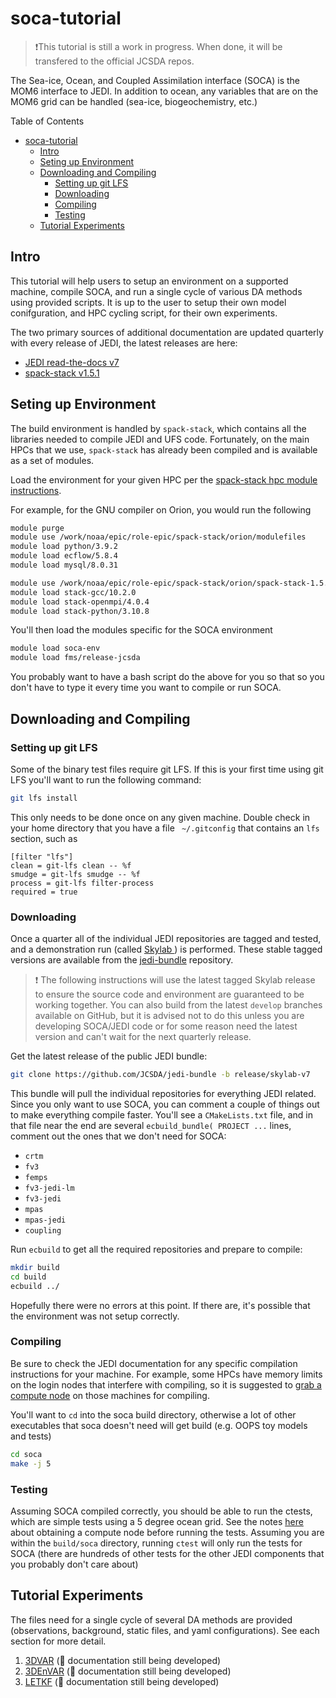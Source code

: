 # soca-tutorial

> ❗This tutorial is still a work in progress. When done, it will be transfered to the official JCSDA repos.
> 
The Sea-ice, Ocean, and Coupled Assimilation interface (SOCA) is the MOM6 interface to JEDI. In addition to ocean, any variables that are on the MOM6 grid can be handled (sea-ice, biogeochemistry, etc.)


Table of Contents
- [soca-tutorial](#soca-tutorial)
  - [Intro](#intro)
  - [Seting up Environment](#seting-up-environment)
  - [Downloading and Compiling](#downloading-and-compiling)
    - [Setting up git LFS](#setting-up-git-lfs)
    - [Downloading](#downloading)
    - [Compiling](#compiling)
    - [Testing](#testing)
  - [Tutorial Experiments](#tutorial-experiments)
  
## Intro
This tutorial will help users to setup an environment on a supported machine, compile SOCA, and run a single cycle of various DA methods using provided scripts. It is up to the user to setup their own model conifguration, and HPC cycling script, for their own experiments.

The two primary sources of additional documentation are updated quarterly with every release of JEDI, the latest releases are here:
- [JEDI read-the-docs v7](https://jointcenterforsatellitedataassimilation-jedi-docs.readthedocs-hosted.com/en/7.0.0/)
- [spack-stack v1.5.1](https://spack-stack.readthedocs.io/en/1.5.1/index.html)


## Seting up Environment
The build environment is handled by `spack-stack`, which contains all the libraries needed to compile JEDI and UFS code. Fortunately, on the main HPCs that we use, `spack-stack` has already been compiled and is available as a set of modules.

Load the environment for your given HPC per the [spack-stack hpc module instructions](https://spack-stack.readthedocs.io/en/1.5.1/PreConfiguredSites.html#pre-configured-sites-tier-1).

For example, for the GNU compiler on Orion, you would run the following
```bash
module purge
module use /work/noaa/epic/role-epic/spack-stack/orion/modulefiles
module load python/3.9.2
module load ecflow/5.8.4
module load mysql/8.0.31

module use /work/noaa/epic/role-epic/spack-stack/orion/spack-stack-1.5.1/envs/unified-env/install/modulefiles/Core
module load stack-gcc/10.2.0
module load stack-openmpi/4.0.4
module load stack-python/3.10.8
```

You'll then load the modules specific for the SOCA environment

```bash
module load soca-env
module load fms/release-jcsda
```

You probably want to have a bash script do the above for you so that so you don't have to type it every time you want to compile or run SOCA.

## Downloading and Compiling

### Setting up git LFS
Some of the binary test files require git LFS. If this is your first time using git LFS you'll want to run the following command:
```bash
git lfs install
```
This only needs to be done once on any given machine. Double check in your home directory that you have a file ` ~/.gitconfig` that contains an `lfs` section, such as 
```
[filter "lfs"]  
clean = git-lfs clean -- %f  
smudge = git-lfs smudge -- %f  
process = git-lfs filter-process  
required = true
```

### Downloading
Once a quarter all of the individual JEDI repositories are tagged and tested, and a demonstration run (called [Skylab ](https://skylab.jcsda.org) ) is performed. These stable tagged versions are available from the [jedi-bundle](https://github.com/JCSDA/jedi-bundle) repository.

> ❗ The following instructions will use the latest tagged Skylab release to ensure the source code and environment are guaranteed to be working together. You can also build from the latest `develop` branches available on GitHub, but it is advised not to do this unless you are developing SOCA/JEDI code or for some reason need the latest version and can't wait for the next quarterly release.

Get the latest release of the public JEDI bundle:

```bash
git clone https://github.com/JCSDA/jedi-bundle -b release/skylab-v7
```

This bundle will pull the individual repositories for everything JEDI related. Since you only want to use SOCA, you can comment a couple of things out to make everything compile faster. You'll see a `CMakeLists.txt` file, and in that file near the end are several `ecbuild_bundle( PROJECT ...` lines, comment out the ones that we don't need for SOCA:
- `crtm`
- `fv3`
- `femps`
- `fv3-jedi-lm`
- `fv3-jedi`
- `mpas`
- `mpas-jedi`
- `coupling`

Run `ecbuild` to get all the required repositories and prepare to compile:
```bash
mkdir build
cd build
ecbuild ../
```

Hopefully there were no errors at this point. If there are, it's possible that the environment was not setup correctly.


### Compiling
Be sure to check the JEDI documentation for any specific compilation instructions for your machine. For example, some HPCs have memory limits on the login nodes that interfere with compiling, so it is suggested to [grab a compute node](https://jointcenterforsatellitedataassimilation-jedi-docs.readthedocs-hosted.com/en/7.0.0/using/running_skylab/HPC_users_guide.html) on those machines for compiling.

You'll want to `cd` into the soca build directory, otherwise a lot of other executables that soca doesn't need will get build (e.g. OOPS toy models and tests)
```bash
cd soca
make -j 5
```

### Testing

Assuming SOCA compiled correctly, you should be able to run the ctests, which are simple tests using a 5 degree ocean grid. See the notes [here](https://jointcenterforsatellitedataassimilation-jedi-docs.readthedocs-hosted.com/en/7.0.0/using/running_skylab/HPC_users_guide.html) about obtaining a compute node before running the tests. Assuming you are within the `build/soca` directory, running `ctest` will only run the tests for SOCA (there are hundreds of other tests for the other JEDI components that you probably don't care about)

## Tutorial Experiments
The files need for a single cycle of several DA methods are provided (observations, background, static files, and yaml configurations). See each section for more detail.
1. [3DVAR](3dvar/README.md) (🚧 documentation still being developed)
2. [3DEnVAR](letkf/README.md) (🚧 documentation still being developed)
3. [LETKF](letkf/README.md) (🚧 documentation still being developed)

